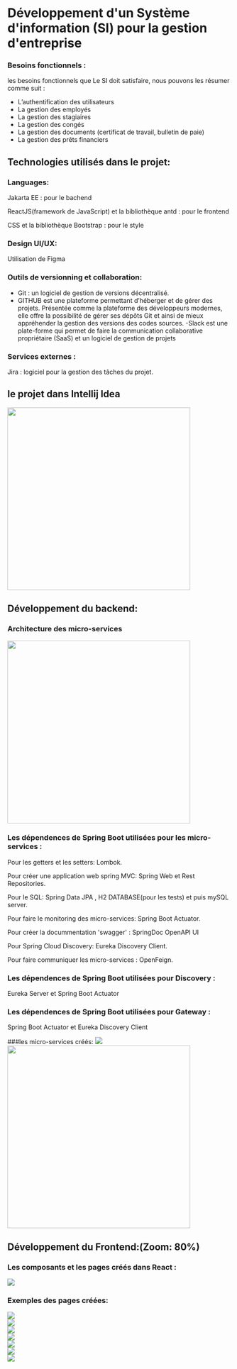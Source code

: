 # Développement d'un Système d'information (SI) pour la gestion d'entreprise 
### Besoins fonctionnels :
les besoins fonctionnels que Le SI doit satisfaire, nous pouvons les résumer comme suit :
-  L’authentification des utilisateurs
-  La gestion des employés
-  La gestion des stagiaires
-   La gestion des congés
- La gestion des documents (certificat de travail, bulletin de paie)
- La gestion des prêts financiers

<h2>Technologies utilisés dans le projet:</h2>

 ### Languages:
 
  Jakarta EE : pour le bachend 

  ReactJS(framework de JavaScript) et la bibliothèque antd : pour le frontend
  
  CSS et la bibliothèque Bootstrap : pour le style

  ### Design UI/UX:
  
  Utilisation de Figma 

  ### Outils de versionning et collaboration:
  - Git : un logiciel de gestion de versions décentralisé.
  - GITHUB est une plateforme permettant d’héberger et de gérer des projets. 
  Présentée comme la plateforme des développeurs modernes, elle offre la possibilité de gérer ses dépôts Git et ainsi de mieux appréhender la 
gestion des versions des codes sources.
  -Slack est une plate-forme qui permet de faire la communication collaborative propriétaire (SaaS) et un logiciel de gestion de projets

### Services externes :
   Jira : logiciel pour la gestion des tâches du projet.

<h2> le projet dans Intellij Idea </h2>
<img  width="412" src="Images/total project.png"> <br>

<h2>Développement du backend:</h2>
<h3>Architecture des micro-services </h3>
<img  width="412" src="Images/11.png"> <br>

### Les dépendences de Spring Boot utilisées pour les micro-services :

Pour les getters et les setters: Lombok.

Pour créer une application web spring MVC: Spring Web et Rest Repositories.

Pour le SQL: Spring Data JPA , H2 DATABASE(pour les tests) et puis mySQL server. 

Pour faire le monitoring des micro-services: Spring Boot Actuator.

Pour créer la docummentation 'swagger' : SpringDoc OpenAPI UI

Pour Spring Cloud Discovery: Eureka Discovery Client.

Pour faire communiquer les micro-services : OpenFeign.

### Les dépendences de Spring Boot utilisées pour Discovery :
Eureka Server et  Spring Boot Actuator

### Les dépendences de Spring Boot utilisées pour Gateway :
Spring Boot Actuator et Eureka Discovery Client


###les micro-services créés:
<img  src="Images/services.png"> <br>
<img  width="412" src="Images/Eureka.png"> <br>

<h2>Développement du Frontend:(Zoom: 80%)</h2>

### Les composants et les pages créés dans React : 

<img  src="Images/fr.png"> <br>

### Exemples des pages créées: 

<img  src="Images/1.png"> <br>
<img  src="Images/2.png"> <br>
<img  src="Images/3.png"> <br>
<img  src="Images/4.png"> <br>
<img  src="Images/4.1.png"> <br>
<img  src="Images/5.png"> <br>
<img  src="Images/5.1.png"> <br>








